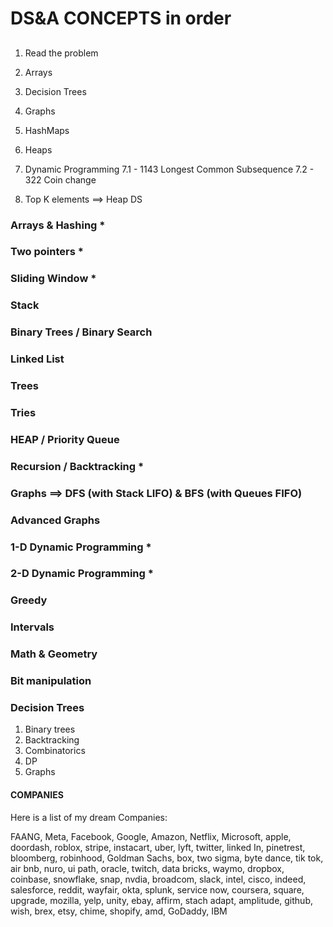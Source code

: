 # DS&A CONCEPTS in order

##

1. Read the problem
2. Arrays
3. Decision Trees
4. Graphs
5. HashMaps
6. Heaps
7. Dynamic Programming
   7.1 - 1143 Longest Common Subsequence
   7.2 - 322 Coin change

8. Top K elements ==> Heap DS

### Arrays & Hashing \*

### Two pointers \*

### Sliding Window \*

### Stack

### Binary Trees / Binary Search

### Linked List

### Trees

### Tries

### HEAP / Priority Queue

### Recursion / Backtracking \*

### Graphs ==> DFS (with Stack LIFO) & BFS (with Queues FIFO)

### Advanced Graphs

### 1-D Dynamic Programming \*

### 2-D Dynamic Programming \*

### Greedy

### Intervals

### Math & Geometry

### Bit manipulation

### Decision Trees

1. Binary trees
2. Backtracking
3. Combinatorics
4. DP
5. Graphs

#### COMPANIES

Here is a list of my dream Companies:

FAANG,
Meta,
Facebook,
Google,
Amazon,
Netflix,
Microsoft,
apple,
doordash,
roblox,
stripe,
instacart,
uber,
lyft,
twitter,
linked In,
pinetrest,
bloomberg,
robinhood,
Goldman Sachs,
box,
two sigma,
byte dance,
tik tok,
air bnb,
nuro,
ui path,
oracle,
twitch,
data bricks,
waymo,
dropbox,
coinbase,
snowflake,
snap,
nvdia,
broadcom,
slack,
intel,
cisco,
indeed,
salesforce,
reddit,
wayfair,
okta,
splunk,
service now,
coursera,
square,
upgrade,
mozilla,
yelp,
unity,
ebay,
affirm,
stach adapt,
amplitude,
github,
wish,
brex,
etsy,
chime,
shopify,
amd,
GoDaddy,
IBM
